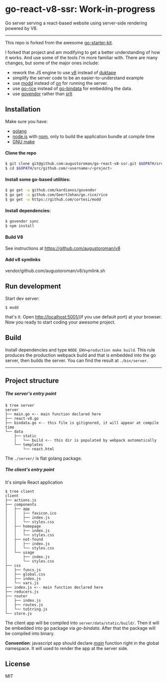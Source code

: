 # go-react-v8-ssr: Work-in-progress

Go server serving a react-based website using server-side rendering powered by V8.

---

This repo is forked from the awesome [go-starter-kit](https://github.com/olebedev/go-starter-kit).

I forked that project and am modifying to get a better understanding of how it works.  And use some of the tools I'm more familiar with.  There are many changes, but some of the major ones include:
* rework the JS engine to use [v8](https://github.com/augustoroman/v8) instead of [duktape](https://github.com/olebedev/go-duktape)
* simplify the server code to be an easier-to-understand example
* use [modd](https://github.com/cortesi/modd) instead of [on](https://github.com/olebedev/on) for running the server.
* use [go-rice](https://github.com/GeertJohan/go.rice) instead of [go-bindata](https://github.com/jteeuwen/go-bindata) for embedding the data.
* use [govendor](https://github.com/kardianos/govendor) rather than [srlt](https://github.com/olebedev/srlt)

## Installation

Make sure you have:
* [golang](https://golang.org/)
* [node.js](https://nodejs.org/) with [npm](https://www.npmjs.com/), only to build the application bundle at compile time
* [GNU make](https://www.gnu.org/software/make/)

#### Clone the repo
```bash
$ git clone git@github.com:augustoroman/go-react-v8-ssr.git $GOPATH/src/github.com/<username>/<project>
$ cd $GOPATH/src/github.com/<username>/<project>
```

#### Install some go-based utilities:
```bash
$ go get -u github.com/kardianos/govendor
$ go get -u github.com/GeertJohan/go.rice/rice
$ go get -u https://github.com/cortesi/modd
```

#### Install dependencies:
```bash
$ govendor sync
$ npm install
```

#### Build V8
See instructions at https://github.com/augustoroman/v8

#### Add v8 symlinks
vendor/github.com/augustoroman/v8/symlink.sh <V8-DIR>

## Run development

Start dev server:

```
$ modd
```

that's it. Open [http://localhost:5001/](http://localhost:5001/)(if you use default port) at your browser. Now you ready to start coding your awesome project.

## Build

Install dependencies and type `NODE_ENV=production make build`. This rule produces the production webpack build and that is embedded into the go server, then builds the server. You can find the result at `./bin/server`.


---

## Project structure

##### The server's entry point
```
$ tree server
server
├── main.go <-- main function declared here
├── react-v8.go
├── bindata.go <-- this file is gitignored, it will appear at compile time
└── data
    ├── static
    |   └── build <-- this dir is populated by webpack automatically
    └── templates
        └── react.html
```

The `./server/` is flat golang package.

##### The client's entry point

It's simple React application

```
$ tree client
client
├── actions.js
├── components
│   ├── app
│   │   ├── favicon.ico
│   │   ├── index.js
│   │   └── styles.css
│   ├── homepage
│   │   ├── index.js
│   │   └── styles.css
│   ├── not-found
│   │   ├── index.js
│   │   └── styles.css
│   └── usage
│       ├── index.js
│       └── styles.css
├── css
│   ├── funcs.js
│   ├── global.css
│   ├── index.js
│   └── vars.js
├── index.js <-- main function declared here
├── reducers.js
├── router
│   ├── index.js
│   ├── routes.js
│   └── toString.js
└── store.js
```

The client app will be compiled into `server/data/static/build/`.  Then it will be embedded into go package via _go-bindata_. After that the package will be compiled into binary.

**Convention**: javascript app should declare [_main_](https://github.com/augustoroman/go-react-v8-ssr/blob/master/client/index.js#L4) function right in the global namespace. It will used to render the app at the server side.

## License
MIT

